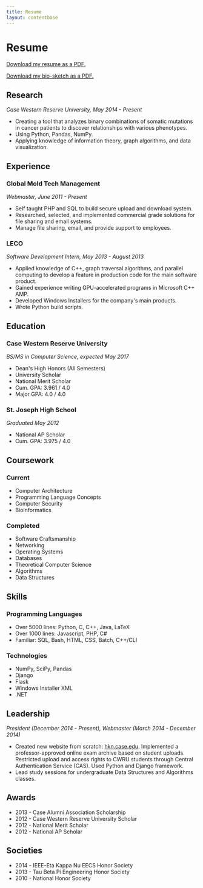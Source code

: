```yaml
---
title: Resume
layout: contentbase
---
```

Resume
======

[Download my resume as a PDF.](https://dl.dropboxusercontent.com/u/24472738/Resume.pdf)

[Download my bio-sketch as a PDF.](https://dl.dropboxusercontent.com/u/24472738/biosketch.pdf)

Research
---------
*Case Western Reserve University, May 2014 - Present*

* Creating a tool that analyzes binary combinations of somatic mutations in
  cancer patients to discover relationships with various phenotypes.
* Using Python, Pandas, NumPy.
* Applying knowledge of information theory, graph algorithms, and data
  visualization.


Experience
----------

### Global Mold Tech Management
*Webmaster, June 2011 - Present*

* Self taught PHP and SQL to build secure upload and download system.
* Researched, selected, and implemented commercial grade solutions for file
  sharing and email systems.
* Manage file sharing, email, and provide support to employees.

### LECO
*Software Development Intern, May 2013 - August 2013*

* Applied knowledge of C++, graph traversal algorithms, and parallel computing
  to develop a feature in production code for the main software product.
* Gained experience writing GPU-accelerated programs in Microsoft C++ AMP.
* Developed Windows Installers for the company's main products.
* Wrote Python build scripts.


Education
---------

### Case Western Reserve University
*BS/MS in Computer Science, expected May 2017*

* Dean's High Honors (All Semesters)
* University Scholar
* National Merit Scholar
* Cum. GPA: 3.961 / 4.0
* Major GPA: 4.0 / 4.0

### St. Joseph High School
*Graduated May 2012*

* National AP Scholar
* Cum. GPA: 3.975 / 4.0

Coursework
----------

### Current

* Computer Architecture
* Programming Language Concepts
* Computer Security
* Bioinformatics

### Completed

* Software Craftsmanship
* Networking
* Operating Systems
* Databases
* Theoretical Computer Science
* Algorithms
* Data Structures


Skills
------

### Programming Languages

* Over 5000 lines: Python, C, C++, Java, LaTeX
* Over 1000 lines: Javascript, PHP, C#
* Familiar: SQL, Bash, HTML, CSS, Batch, C++/CLI

### Technologies

* NumPy, SciPy, Pandas
* Django
* Flask
* Windows Installer XML
* .NET


Leadership
----------
*President (December 2014 - Present), Webmaster (March 2014 - December 2014)*

* Created new website from scratch: [hkn.case.edu](https://hkn.case.edu).
  Implemented a professor-approved online exam archive based on student uploads.
  Restricted upload and access rights to CWRU students through Central
  Authentication Service (CAS).  Used Python and Django framework.
* Lead study sessions for undergraduate Data Structures and Algorithms classes.


Awards
------

* 2013 - Case Alumni Association Scholarship
* 2012 - Case Western Reserve University Scholar
* 2012 - National Merit Scholar
* 2012 - National AP Scholar


Societies
---------

* 2014 - IEEE-Eta Kappa Nu EECS Honor Society
* 2013 - Tau Beta Pi Engineering Honor Society
* 2010 - National Honor Society

